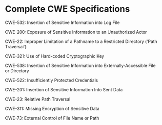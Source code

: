 

# Complete CWE Specifications

CWE-532: Insertion of Sensitive Information into Log File

CWE-200: Exposure of Sensitive Information to an Unauthorized Actor

CWE-22: Improper Limitation of a Pathname to a Restricted Directory ('Path Traversal')

CWE-321: Use of Hard-coded Cryptographic Key

CWE-538: Insertion of Sensitive Information into Externally-Accessible File or Directory

CWE-522: Insufficiently Protected Credentials

CWE-201: Insertion of Sensitive Information Into Sent Data

CWE-23: Relative Path Traversal

CWE-311: Missing Encryption of Sensitive Data

CWE-73: External Control of File Name or Path